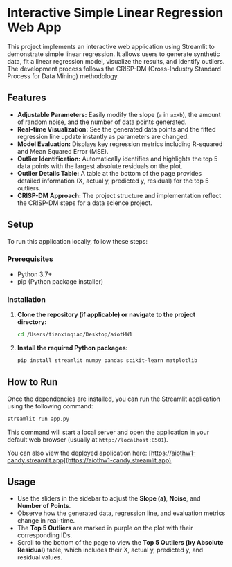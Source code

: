 # Interactive Simple Linear Regression Web App

This project implements an interactive web application using Streamlit to demonstrate simple linear regression. It allows users to generate synthetic data, fit a linear regression model, visualize the results, and identify outliers. The development process follows the CRISP-DM (Cross-Industry Standard Process for Data Mining) methodology.

## Features

*   **Adjustable Parameters:** Easily modify the slope (`a` in `ax+b`), the amount of random noise, and the number of data points generated.
*   **Real-time Visualization:** See the generated data points and the fitted regression line update instantly as parameters are changed.
*   **Model Evaluation:** Displays key regression metrics including R-squared and Mean Squared Error (MSE).
*   **Outlier Identification:** Automatically identifies and highlights the top 5 data points with the largest absolute residuals on the plot.
*   **Outlier Details Table:** A table at the bottom of the page provides detailed information (X, actual y, predicted y, residual) for the top 5 outliers.
*   **CRISP-DM Approach:** The project structure and implementation reflect the CRISP-DM steps for a data science project.

## Setup

To run this application locally, follow these steps:

### Prerequisites

*   Python 3.7+
*   pip (Python package installer)

### Installation

1.  **Clone the repository (if applicable) or navigate to the project directory:**
    ```bash
    cd /Users/tianxinqiao/Desktop/aiotHW1
    ```
2.  **Install the required Python packages:**
    ```bash
    pip install streamlit numpy pandas scikit-learn matplotlib
    ```

## How to Run

Once the dependencies are installed, you can run the Streamlit application using the following command:

```bash
streamlit run app.py
```

This command will start a local server and open the application in your default web browser (usually at `http://localhost:8501`).

You can also view the deployed application here: [https://aiothw1-candy.streamlit.app](https://aiothw1-candy.streamlit.app)

## Usage

*   Use the sliders in the sidebar to adjust the **Slope (a)**, **Noise**, and **Number of Points**.
*   Observe how the generated data, regression line, and evaluation metrics change in real-time.
*   The **Top 5 Outliers** are marked in purple on the plot with their corresponding IDs.
*   Scroll to the bottom of the page to view the **Top 5 Outliers (by Absolute Residual)** table, which includes their X, actual y, predicted y, and residual values.
